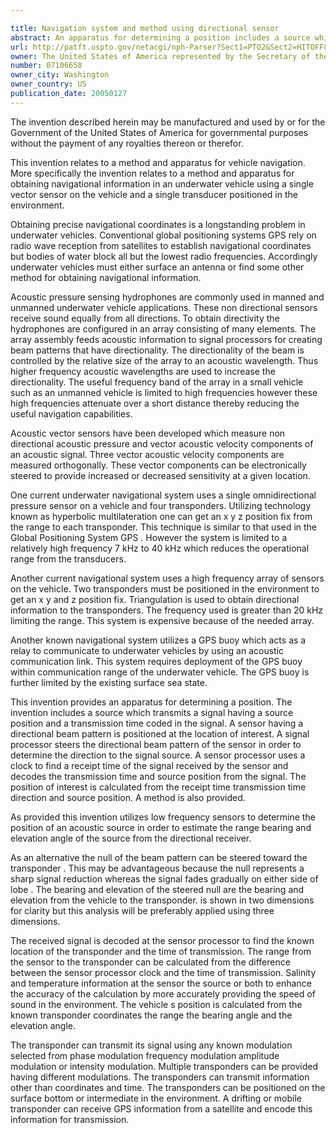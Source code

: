 ```yaml
---

title: Navigation system and method using directional sensor
abstract: An apparatus for determining a position includes a source which transmits a signal having a source position and a transmission time coded therein. A sensor having a directional beam pattern is positioned at the location of interest. A signal processor steers the directional beam pattern of the sensor in order to determine the direction to the signal source. A sensor processor uses a clock to find a receipt time of the signal. The transmission time and source position is decoded from the signal. The position of interest is calculated from the receipt time, transmission time, direction, and source position. A method is also provided.
url: http://patft.uspto.gov/netacgi/nph-Parser?Sect1=PTO2&Sect2=HITOFF&p=1&u=%2Fnetahtml%2FPTO%2Fsearch-adv.htm&r=1&f=G&l=50&d=PALL&S1=07106658&OS=07106658&RS=07106658
owner: The United States of America represented by the Secretary of the Navy
number: 07106658
owner_city: Washington
owner_country: US
publication_date: 20050127
---
```

The invention described herein may be manufactured and used by or for the Government of the United States of America for governmental purposes without the payment of any royalties thereon or therefor.

This invention relates to a method and apparatus for vehicle navigation. More specifically the invention relates to a method and apparatus for obtaining navigational information in an underwater vehicle using a single vector sensor on the vehicle and a single transducer positioned in the environment.

Obtaining precise navigational coordinates is a longstanding problem in underwater vehicles. Conventional global positioning systems GPS rely on radio wave reception from satellites to establish navigational coordinates but bodies of water block all but the lowest radio frequencies. Accordingly underwater vehicles must either surface an antenna or find some other method for obtaining navigational information.

Acoustic pressure sensing hydrophones are commonly used in manned and unmanned underwater vehicle applications. These non directional sensors receive sound equally from all directions. To obtain directivity the hydrophones are configured in an array consisting of many elements. The array assembly feeds acoustic information to signal processors for creating beam patterns that have directionality. The directionality of the beam is controlled by the relative size of the array to an acoustic wavelength. Thus higher frequency acoustic wavelengths are used to increase the directionality. The useful frequency band of the array in a small vehicle such as an unmanned vehicle is limited to high frequencies however these high frequencies attenuate over a short distance thereby reducing the useful navigation capabilities.

Acoustic vector sensors have been developed which measure non directional acoustic pressure and vector acoustic velocity components of an acoustic signal. Three vector acoustic velocity components are measured orthogonally. These vector components can be electronically steered to provide increased or decreased sensitivity at a given location.

One current underwater navigational system uses a single omnidirectional pressure sensor on a vehicle and four transponders. Utilizing technology known as hyperbolic multilateration one can get an x y z position fix from the range to each transponder. This technique is similar to that used in the Global Positioning System GPS . However the system is limited to a relatively high frequency 7 kHz to 40 kHz which reduces the operational range from the transducers.

Another current navigational system uses a high frequency array of sensors on the vehicle. Two transponders must be positioned in the environment to get an x y and z position fix. Triangulation is used to obtain directional information to the transponders. The frequency used is greater than 20 kHz limiting the range. This system is expensive because of the needed array.

Another known navigational system utilizes a GPS buoy which acts as a relay to communicate to underwater vehicles by using an acoustic communication link. This system requires deployment of the GPS buoy within communication range of the underwater vehicle. The GPS buoy is further limited by the existing surface sea state.

This invention provides an apparatus for determining a position. The invention includes a source which transmits a signal having a source position and a transmission time coded in the signal. A sensor having a directional beam pattern is positioned at the location of interest. A signal processor steers the directional beam pattern of the sensor in order to determine the direction to the signal source. A sensor processor uses a clock to find a receipt time of the signal received by the sensor and decodes the transmission time and source position from the signal. The position of interest is calculated from the receipt time transmission time direction and source position. A method is also provided.

As provided this invention utilizes low frequency sensors to determine the position of an acoustic source in order to estimate the range bearing and elevation angle of the source from the directional receiver.

As an alternative the null of the beam pattern can be steered toward the transponder . This may be advantageous because the null represents a sharp signal reduction whereas the signal fades gradually on either side of lobe . The bearing and elevation of the steered null are the bearing and elevation from the vehicle to the transponder. is shown in two dimensions for clarity but this analysis will be preferably applied using three dimensions.

The received signal is decoded at the sensor processor to find the known location of the transponder and the time of transmission. The range from the sensor to the transponder can be calculated from the difference between the sensor processor clock and the time of transmission. Salinity and temperature information at the sensor the source or both to enhance the accuracy of the calculation by more accurately providing the speed of sound in the environment. The vehicle s position is calculated from the known transponder coordinates the range the bearing angle and the elevation angle.

The transponder can transmit its signal using any known modulation selected from phase modulation frequency modulation amplitude modulation or intensity modulation. Multiple transponders can be provided having different modulations. The transponders can transmit information other than coordinates and time. The transponders can be positioned on the surface bottom or intermediate in the environment. A drifting or mobile transponder can receive GPS information from a satellite and encode this information for transmission.

